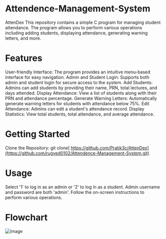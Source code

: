 # Attendence-Management-System
AttenDex
This repository contains a simple C program for managing student attendance. The program allows you to perform various operations including adding students, displaying attendance, generating warning letters, and more.

# Features
User-friendly Interface: The program provides an intuitive menu-based interface for easy navigation.
Admin and Student Login: Supports both admin and student login for secure access to the system.
Add Students: Admins can add students by providing their name, PRN, total lectures, and days attended.
Display Attendance: View a list of students along with their PRN and attendance percentage.
Generate Warning Letters: Automatically generate warning letters for students with attendance below 75%.
Edit Attendance: Admins can edit a student's attendance record.
Display Statistics: View total students, total attendance, and average attendance.

# Getting Started
Clone the Repository: git clone[ https://github.com/Pratik3c/AttenDex](https://github.com/rugved0102/Attendence-Management-System.git)

# Usage
Select '1' to log in as an admin or '2' to log in as a student.
Admin username and password are both 'admin'.
Follow the on-screen instructions to perform various operations.

# Flowchart
![image](https://github.com/user-attachments/assets/db2e5d32-69ec-4701-9055-550886c837bf)


